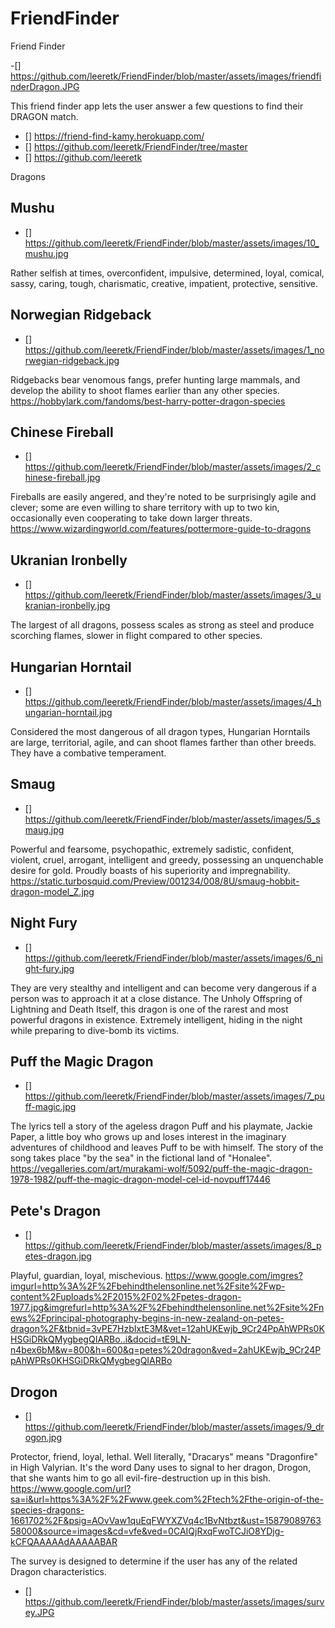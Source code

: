 # FriendFinder

Friend Finder

-[] https://github.com/leeretk/FriendFinder/blob/master/assets/images/friendfinderDragon.JPG


This friend finder app lets the user answer a few questions to find their DRAGON match. 



- [] https://friend-find-kamy.herokuapp.com/
- [] https://github.com/leeretk/FriendFinder/tree/master
- [] https://github.com/leeretk

Dragons 

## Mushu 
- [] https://github.com/leeretk/FriendFinder/blob/master/assets/images/10_mushu.jpg

Rather selfish at times, overconfident, impulsive, determined, loyal, comical, sassy, caring, tough, charismatic, creative, impatient, protective, sensitive.


## Norwegian Ridgeback
- [] https://github.com/leeretk/FriendFinder/blob/master/assets/images/1_norwegian-ridgeback.jpg

Ridgebacks bear venomous fangs, prefer hunting large mammals, and develop the ability to shoot flames earlier than any other species. https://hobbylark.com/fandoms/best-harry-potter-dragon-species

## Chinese Fireball
- [] https://github.com/leeretk/FriendFinder/blob/master/assets/images/2_chinese-fireball.jpg

Fireballs are easily angered, and they're noted to be surprisingly agile and clever; some are even willing to share territory with up to two kin, occasionally even cooperating to take down larger threats.  https://www.wizardingworld.com/features/pottermore-guide-to-dragons

## Ukranian Ironbelly
- [] https://github.com/leeretk/FriendFinder/blob/master/assets/images/3_ukranian-ironbelly.jpg

The largest of all dragons, possess scales as strong as steel and produce scorching flames, slower in flight compared to other species. 

## Hungarian Horntail
- [] https://github.com/leeretk/FriendFinder/blob/master/assets/images/4_hungarian-horntail.jpg

Considered the most dangerous of all dragon types, Hungarian Horntails are large, territorial, agile, and can shoot flames farther than other breeds. They have a combative temperament.


## Smaug
- [] https://github.com/leeretk/FriendFinder/blob/master/assets/images/5_smaug.jpg

Powerful and fearsome, psychopathic, extremely sadistic, confident, violent, cruel, arrogant, intelligent and greedy, possessing an unquenchable desire for gold. Proudly boasts of his superiority and impregnability. https://static.turbosquid.com/Preview/001234/008/8U/smaug-hobbit-dragon-model_Z.jpg


## Night Fury
- [] https://github.com/leeretk/FriendFinder/blob/master/assets/images/6_night-fury.jpg

They are very stealthy and intelligent and can become very dangerous if a person was to approach it at a close distance.  The Unholy Offspring of Lightning and Death Itself, this dragon is one of the rarest and most powerful dragons in existence.  Extremely intelligent, hiding in the night while preparing to dive-bomb its victims. 

## Puff the Magic Dragon
- [] https://github.com/leeretk/FriendFinder/blob/master/assets/images/7_puff-magic.jpg

The lyrics tell a story of the ageless dragon Puff and his playmate, Jackie Paper, a little boy who grows up and loses interest in the imaginary adventures of childhood and leaves Puff to be with himself. The story of the song takes place "by the sea" in the fictional land of "Honalee".
https://vegalleries.com/art/murakami-wolf/5092/puff-the-magic-dragon-1978-1982/puff-the-magic-dragon-model-cel-id-novpuff17446


## Pete's Dragon
- [] https://github.com/leeretk/FriendFinder/blob/master/assets/images/8_petes-dragon.jpg

Playful, guardian, loyal, mischevious. https://www.google.com/imgres?imgurl=http%3A%2F%2Fbehindthelensonline.net%2Fsite%2Fwp-content%2Fuploads%2F2015%2F02%2Fpetes-dragon-1977.jpg&imgrefurl=http%3A%2F%2Fbehindthelensonline.net%2Fsite%2Fnews%2Fprincipal-photography-begins-in-new-zealand-on-petes-dragon%2F&tbnid=3vPE7HzbIxtE3M&vet=12ahUKEwjb_9Cr24PpAhWPRs0KHSGiDRkQMygbegQIARBo..i&docid=tE9LN-n4bex6bM&w=800&h=600&q=petes%20dragon&ved=2ahUKEwjb_9Cr24PpAhWPRs0KHSGiDRkQMygbegQIARBo


## Drogon
- [] https://github.com/leeretk/FriendFinder/blob/master/assets/images/9_drogon.jpg

Protector, friend, loyal, lethal. Well literally, "Dracarys" means "Dragonfire" in High Valyrian. It's the word Dany uses to signal to her dragon, Drogon, that she wants him to go all evil-fire-destruction up in this bish. https://www.google.com/url?sa=i&url=https%3A%2F%2Fwww.geek.com%2Ftech%2Fthe-origin-of-the-species-dragons-1661702%2F&psig=AOvVaw1quEqFWYXZVq4c1BvNtbzt&ust=1587908976358000&source=images&cd=vfe&ved=0CAIQjRxqFwoTCJiO8YDjg-kCFQAAAAAdAAAAABAR



The survey is designed to determine if the user has any of the related Dragon characteristics. 

- [] https://github.com/leeretk/FriendFinder/blob/master/assets/images/survey.JPG